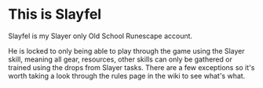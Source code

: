 # This is Slayfel

Slayfel is my Slayer only Old School Runescape account.

He is locked to only being able to play through the game using the Slayer skill, meaning all gear, resources, other skills can only be gathered or trained using the drops from Slayer tasks. There are a few exceptions so it's worth taking a look through the rules page in the wiki to see what's what.
